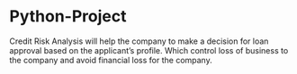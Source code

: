 # Python-Project
Credit Risk Analysis will help the company to make a decision for loan approval based on the applicant’s profile. Which control loss of business to the company and avoid financial loss for the company.
